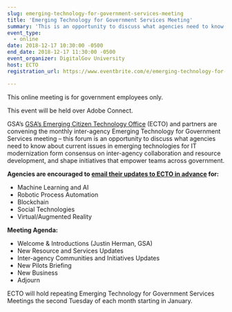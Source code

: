 ```yaml
---
slug: emerging-technology-for-government-services-meeting
title: 'Emerging Technology for Government Services Meeting'
summary: 'This is an opportunity to discuss what agencies need to know about current issues in emerging technologies for IT modernization and form consensus on inter-agency collaboration and resource development, and shape initiatives that empower teams across government&#46;'
event_type: 
  - online
date: 2018-12-17 10:30:00 -0500
end_date: 2018-12-17 11:30:00 -0500
event_organizer: DigitalGov University
host: ECTO
registration_url: https://www.eventbrite.com/e/emerging-technology-for-government-services-meeting-registration-53609046100

---
```


This online meeting is for government employees only.

This event will be held over Adobe Connect. 

GSA’s [GSA’s Emerging Citizen Technology Office](https://emerging.digital.gov/) (ECTO) and partners are convening the monthly inter-agency Emerging Technology for Government Services meeting – this forum is an opportunity to discuss what agencies need to know about current issues in emerging technologies for IT modernization form consensus on inter-agency collaboration and resource development, and shape initiatives that empower teams across government.

**Agencies are encouraged to [email their updates to ECTO in advance](mailto:EmergingTech@GSA.gov) for:**

- Machine Learning and AI
- Robotic Process Automation
- Blockchain
- Social Technologies
- Virtual/Augmented Reality

**Meeting Agenda:**

- Welcome & Introductions (Justin Herman, GSA)
- New Resource and Services Updates
- Inter-agency Communities and Initiatives Updates
- New Pilots Briefing
- New Business
- Adjourn

ECTO will hold repeating Emerging Technology for Government Services Meetings the second Tuesday of each month starting in January. 
